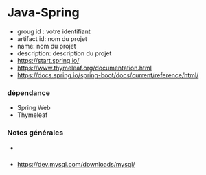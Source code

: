 # Java-Spring
* groug id : votre identifiant
* artifact id: nom du projet
* name: nom du projet
* description: description du projet
* https://start.spring.io/
* https://www.thymeleaf.org/documentation.html
* https://docs.spring.io/spring-boot/docs/current/reference/html/

### dépendance 
* Spring Web 
* Thymeleaf 



### Notes générales
* 


###
* https://dev.mysql.com/downloads/mysql/
